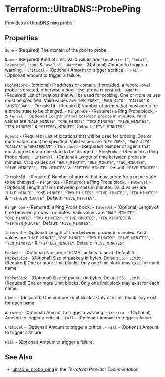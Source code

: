 # Terraform::UltraDNS::ProbePing

Provides an UltraDNS ping probe

## Properties

`Zone` - (Required) The domain of the pool to probe.

`Name` - (Required) Kind of limit. Valid values are `"lossPercent"`, `"total"`, `"average"`, `"run"` & `"avgRun"`. - `Warning` - (Optional) Amount to trigger a warning. - `Critical` - (Optional) Amount to trigger a critical. - `Fail` - (Optional) Amount to trigger a failure.

`PoolRecord` - (optional) IP address or domain. If provided, a record-level probe is created, otherwise a pool-level probe is created. - `Agents` - (Required) List of locations that will be used for probing. One or more values must be specified. Valid values are `"NEW_YORK"`, `"PALO_ALTO"`, `"DALLAS"` & `"AMSTERDAM"`. - `Threshold` - (Required) Number of agents that must agree for a probe state to be changed. - `PingProbe` - (Required) a Ping Probe block. - `Interval` - (Optional) Length of time between probes in minutes. Valid values are `"HALF_MINUTE"`, `"ONE_MINUTE"`, `"TWO_MINUTES"`, `"FIVE_MINUTES"`, `"TEN_MINUTES"` & `"FIFTEEN_MINUTE"`. Default: `"FIVE_MINUTES"`.

`Agents` - (Required) List of locations that will be used for probing. One or more values must be specified. Valid values are `"NEW_YORK"`, `"PALO_ALTO"`, `"DALLAS"` & `"AMSTERDAM"`. - `Threshold` - (Required) Number of agents that must agree for a probe state to be changed. - `PingProbe` - (Required) a Ping Probe block. - `Interval` - (Optional) Length of time between probes in minutes. Valid values are `"HALF_MINUTE"`, `"ONE_MINUTE"`, `"TWO_MINUTES"`, `"FIVE_MINUTES"`, `"TEN_MINUTES"` & `"FIFTEEN_MINUTE"`. Default: `"FIVE_MINUTES"`.

`Threshold` - (Required) Number of agents that must agree for a probe state to be changed. - `PingProbe` - (Required) a Ping Probe block. - `Interval` - (Optional) Length of time between probes in minutes. Valid values are `"HALF_MINUTE"`, `"ONE_MINUTE"`, `"TWO_MINUTES"`, `"FIVE_MINUTES"`, `"TEN_MINUTES"` & `"FIFTEEN_MINUTE"`. Default: `"FIVE_MINUTES"`.

`PingProbe` - (Required) a Ping Probe block. - `Interval` - (Optional) Length of time between probes in minutes. Valid values are `"HALF_MINUTE"`, `"ONE_MINUTE"`, `"TWO_MINUTES"`, `"FIVE_MINUTES"`, `"TEN_MINUTES"` & `"FIFTEEN_MINUTE"`. Default: `"FIVE_MINUTES"`.

`Interval` - (Optional) Length of time between probes in minutes. Valid values are `"HALF_MINUTE"`, `"ONE_MINUTE"`, `"TWO_MINUTES"`, `"FIVE_MINUTES"`, `"TEN_MINUTES"` & `"FIFTEEN_MINUTE"`. Default: `"FIVE_MINUTES"`.

`Packets` - (Optional) Number of ICMP packets to send. Default `3`. - `PacketSize` - (Optional) Size of packets in bytes. Default `56`. - `Limit` - (Required) One or more Limit blocks. Only one limit block may exist for each name.

`PacketSize` - (Optional) Size of packets in bytes. Default `56`. - `Limit` - (Required) One or more Limit blocks. Only one limit block may exist for each name.

`Limit` - (Required) One or more Limit blocks. Only one limit block may exist for each name.

`Warning` - (Optional) Amount to trigger a warning. - `Critical` - (Optional) Amount to trigger a critical. - `Fail` - (Optional) Amount to trigger a failure.

`Critical` - (Optional) Amount to trigger a critical. - `Fail` - (Optional) Amount to trigger a failure.

`Fail` - (Optional) Amount to trigger a failure.


## See Also

* [ultradns_probe_ping](https://www.terraform.io/docs/providers/ultradns/r/probe_ping.html) in the _Terraform Provider Documentation_